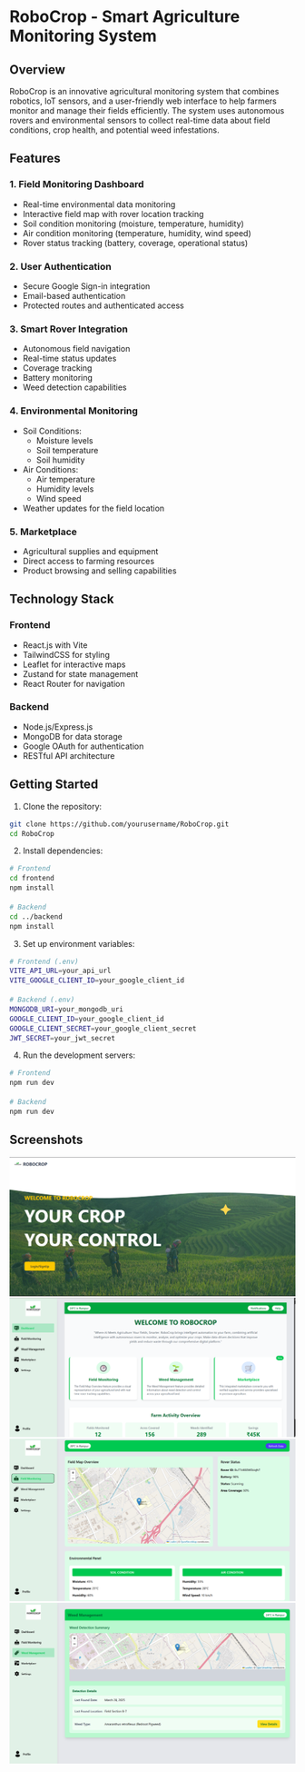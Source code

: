 # RoboCrop - Smart Agriculture Monitoring System

## Overview

RoboCrop is an innovative agricultural monitoring system that combines robotics, IoT sensors, and a user-friendly web interface to help farmers monitor and manage their fields efficiently. The system uses autonomous rovers and environmental sensors to collect real-time data about field conditions, crop health, and potential weed infestations.

## Features

### 1. Field Monitoring Dashboard

- Real-time environmental data monitoring
- Interactive field map with rover location tracking
- Soil condition monitoring (moisture, temperature, humidity)
- Air condition monitoring (temperature, humidity, wind speed)
- Rover status tracking (battery, coverage, operational status)

### 2. User Authentication

- Secure Google Sign-in integration
- Email-based authentication
- Protected routes and authenticated access

### 3. Smart Rover Integration

- Autonomous field navigation
- Real-time status updates
- Coverage tracking
- Battery monitoring
- Weed detection capabilities

### 4. Environmental Monitoring

- Soil Conditions:
  - Moisture levels
  - Soil temperature
  - Soil humidity
- Air Conditions:
  - Air temperature
  - Humidity levels
  - Wind speed
- Weather updates for the field location

### 5. Marketplace

- Agricultural supplies and equipment
- Direct access to farming resources
- Product browsing and selling capabilities

## Technology Stack

### Frontend

- React.js with Vite
- TailwindCSS for styling
- Leaflet for interactive maps
- Zustand for state management
- React Router for navigation

### Backend

- Node.js/Express.js
- MongoDB for data storage
- Google OAuth for authentication
- RESTful API architecture

## Getting Started

1. Clone the repository:

```bash
git clone https://github.com/yourusername/RoboCrop.git
cd RoboCrop
```

2. Install dependencies:

```bash
# Frontend
cd frontend
npm install

# Backend
cd ../backend
npm install
```

3. Set up environment variables:

```bash
# Frontend (.env)
VITE_API_URL=your_api_url
VITE_GOOGLE_CLIENT_ID=your_google_client_id

# Backend (.env)
MONGODB_URI=your_mongodb_uri
GOOGLE_CLIENT_ID=your_google_client_id
GOOGLE_CLIENT_SECRET=your_google_client_secret
JWT_SECRET=your_jwt_secret
```

4. Run the development servers:

```bash
# Frontend
npm run dev

# Backend
npm run dev
```
## Screenshots
![Landing](frontend/public/screenshots/LandingPage.png)
![Dashboard](frontend/public/screenshots/Dashboard.png)
![FieldMonitoringTab](frontend/public/screenshots/FieldMonitoringTab.png)
![WeedManagemntTab](frontend/public/screenshots/WeedMangemntTab.png)



